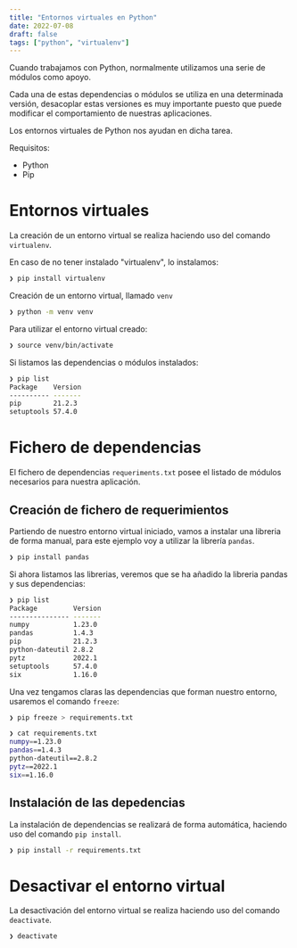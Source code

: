 ```yaml
---
title: "Entornos virtuales en Python"
date: 2022-07-08
draft: false
tags: ["python", "virtualenv"]
---
```


Cuando trabajamos con Python, normalmente utilizamos una serie de módulos como apoyo. 

Cada una de estas dependencias o módulos se utiliza en una determinada versión, desacoplar estas versiones es muy importante puesto que puede modificar el comportamiento de nuestras aplicaciones. 
<!--more--> 
Los entornos virtuales de Python nos ayudan en dicha tarea.

Requisitos:
* Python
* Pip

# Entornos virtuales

La creación de un entorno virtual se realiza haciendo uso del comando ```virtualenv```.

En caso de no tener instalado "virtualenv", lo instalamos:

```zsh
❯ pip install virtualenv
```

Creación de un entorno virtual, llamado ```venv```

```zsh
❯ python -m venv venv
```

Para utilizar el entorno virtual creado:

```zsh
❯ source venv/bin/activate
```

Si listamos las dependencias o módulos instalados: 

```zsh
❯ pip list
Package    Version
---------- -------
pip        21.2.3
setuptools 57.4.0
```

# Fichero de dependencias

El fichero de dependencias ```requeriments.txt``` posee el listado de módulos necesarios para nuestra aplicación. 

## Creación de fichero de requerimientos

Partiendo de nuestro entorno virtual iniciado, vamos a instalar una libreria de forma manual, para este ejemplo voy a utilizar la librería ```pandas```.

```zsh
❯ pip install pandas
```

Si ahora listamos las librerias, veremos que se ha añadido la libreria pandas y sus dependencias:

```zsh
❯ pip list
Package         Version
--------------- -------
numpy           1.23.0
pandas          1.4.3
pip             21.2.3
python-dateutil 2.8.2
pytz            2022.1
setuptools      57.4.0
six             1.16.0
```

Una vez tengamos claras las dependencias que forman nuestro entorno, usaremos el comando ```freeze```:

```zsh
❯ pip freeze > requirements.txt

❯ cat requirements.txt 
numpy==1.23.0
pandas==1.4.3
python-dateutil==2.8.2
pytz==2022.1
six==1.16.0
```

## Instalación de las depedencias

La instalación de dependencias se realizará de forma automática, haciendo uso del comando ```pip install```.

```zsh
❯ pip install -r requirements.txt
```

# Desactivar el entorno virtual

La desactivación del entorno virtual se realiza haciendo uso del comando ```deactivate```.

```zsh
❯ deactivate 
```